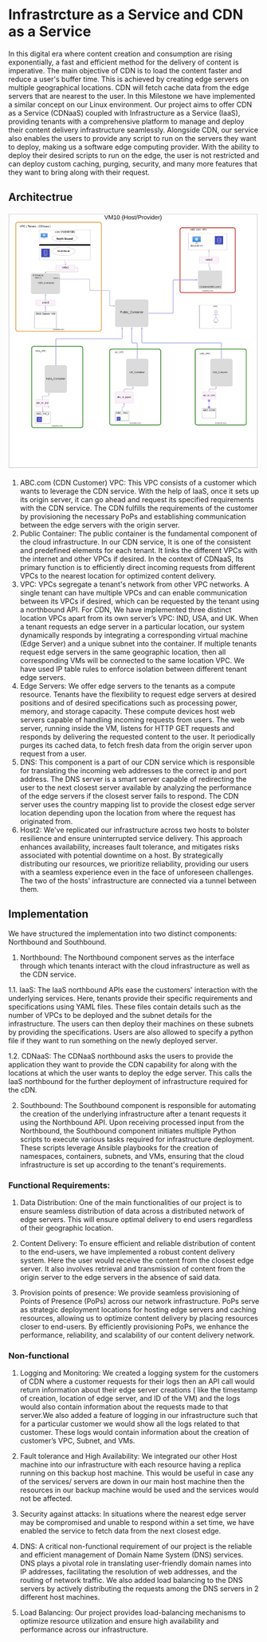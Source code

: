 
# Infrastrcture as a Service and CDN as a Service

In this digital era where content creation and consumption are rising exponentially, a fast and efficient method for the delivery of content is imperative. The main objective of CDN is to load the content faster and reduce a user's buffer time. This is achieved by creating edge servers on multiple geographical locations. CDN will fetch cache data from the edge servers that are nearest to the user. In this Milestone we have implemented a similar concept on our Linux environment. Our project aims to offer CDN as a Service (CDNaaS) coupled with Infrastructure as a Service (IaaS), providing tenants with a comprehensive platform to manage and deploy their content delivery infrastructure seamlessly. Alongside CDN, our service also enables the users to provide any script to run on the servers they want to deploy, making us a software edge computing provider. With the ability to deploy their desired scripts to run on the edge, the user is not restricted and can deploy custom caching, purging, security, and many more features that they want to bring along with their request. 

## Architectrue

![Architectrue](https://github.com/VibhavDeo/LinuxNetworking_Iaas_Containers/blob/container/architecture.png)

1. ABC.com (CDN Customer) VPC: This VPC consists of a customer which wants to leverage the CDN service. With the help of IaaS, once it sets up its origin server, it can go ahead and request its specified requirements with the CDN service. The CDN fulfills the requirements of the customer by provisioning the necessary PoPs and establishing communication between the edge servers with the origin server. 
2. Public Container: The public container is the fundamental component of the cloud infrastructure. In our CDN service, It is one of the consistent and predefined elements for each tenant. It links the different VPCs with the internet and other VPCs if desired. In the context of CDNaaS, Its primary function is to efficiently direct incoming requests from different VPCs to the nearest location for optimized content delivery.
3. VPC: VPCs segregate a tenant's network from other VPC networks. A single tenant can have multiple VPCs and can enable communication between its VPCs if desired, which can be requested by the tenant using a northbound API. For CDN, We have implemented three distinct location VPCs apart from its own server’s VPC: IND, USA, and UK. When a tenant requests an edge server in a particular location, our system dynamically responds by integrating a corresponding virtual machine (Edge Server) and a unique subnet into the container. If multiple tenants request edge servers in the same geographic location, then all corresponding VMs will be connected to the same location VPC. We have used IP table rules to enforce isolation between different tenant edge servers.
4. Edge Servers: We offer edge servers to the tenants as a compute resource. Tenants have the flexibility to request edge servers at desired positions and of desired specifications such as processing power, memory, and storage capacity. These compute devices host web servers capable of handling incoming requests from users. The web server, running inside the VM, listens for HTTP GET requests and responds by delivering the requested content to the user. It periodically purges its cached data, to fetch fresh data from the origin server upon request from a user. 
5. DNS: This component is a part of our CDN service which is responsible for translating the incoming web addresses to the correct ip and port address. The DNS server is a smart server capable of redirecting the user to the next closest server available by analyzing the performance of the edge servers if the closest server fails to respond. The CDN server uses the country mapping list to provide the closest edge server location depending upon the location from where the request has originated from.
6. Host2: We've replicated our infrastructure across two hosts to bolster resilience and ensure uninterrupted service delivery. This approach enhances availability, increases fault tolerance, and mitigates risks associated with potential downtime on a host. By strategically distributing our resources, we prioritize reliability, providing our users with a seamless experience even in the face of unforeseen challenges. The two of the hosts' infrastructure are connected via a tunnel between them.

## Implementation

We have structured the implementation into two distinct components: Northbound and Southbound.
1. Northbound: The Northbound component serves as the interface through which tenants interact with the cloud infrastructure as well as the CDN service.

1.1. IaaS: The IaaS northbound APIs ease the customers' interaction with the underlying services. Here, tenants provide their specific requirements and specifications using YAML files. These files contain details such as the number of VPCs to be deployed and the subnet details for the infrastructure. The users can then deploy their machines on these subnets by providing the specifications. Users are also allowed to specify a python file if they want to run something on the newly deployed server.

1.2. CDNaaS: The CDNaaS northbound asks the users to provide the application they want to provide the CDN capability for along with the locations at which the user wants to deploy the edge server. This calls the IaaS northbound for the further deployment of infrastructure required for the cDN.

2. Southbound: The Southbound component is responsible for automating the creation of the underlying infrastructure after a tenant requests it using the Northbound API. Upon receiving processed input from the Northbound, the Southbound component initiates multiple Python scripts to execute various tasks required for infrastructure deployment. These scripts leverage Ansible playbooks for the creation of namespaces, containers, subnets, and VMs, ensuring that the cloud infrastructure is set up according to the tenant's requirements.

### Functional Requirements:

1. Data Distribution: One of the main functionalities of our project is to ensure seamless distribution of data across a distributed network of edge servers. This will ensure optimal delivery to end users regardless of their geographic location.

2. Content Delivery: To ensure efficient and reliable distribution of content to the end-users, we have implemented a robust content delivery system. Here the user would receive the content from the closest edge server. It also involves retrieval and transmission of content from the origin server to the edge servers in the absence of said data.

3. Provision points of presence: We provide seamless provisioning of Points of Presence (PoPs) across our network infrastructure. PoPs serve as strategic deployment locations for hosting edge servers and caching resources, allowing us to optimize content delivery by placing resources closer to end-users. By efficiently provisioning PoPs, we enhance the performance, reliability, and scalability of our content delivery network.

### Non-functional

1. Logging and Monitoring: We created a logging system for the customers of CDN where a customer requests for their logs then an API call would return information about their edge server creations ( like the timestamp of creation, location of edge server, and ID of the VM) and the logs would also contain information about the requests made to that server.We also added a feature of logging in our infrastructure such that for a particular customer we would show all the logs related to that customer. These logs would contain information about the creation of customer’s VPC, Subnet, and VMs.
   
2. Fault tolerance and High Availability: We integrated our other Host machine into our infrastructure with each resource having a replica running on this backup host machine. This would be useful in case any of the services/ servers are down in our main host machine then the resources in our backup machine would be used and the services would not be affected. 

3. Security against attacks: In situations where the nearest edge server may be compromised and unable to respond within a set time, we have enabled the service to fetch data from the next closest edge.

4. DNS: A critical non-functional requirement of our project is the reliable and efficient management of Domain Name System (DNS) services. DNS plays a pivotal role in translating user-friendly domain names into IP addresses, facilitating the resolution of web addresses, and the routing of network traffic. We also added load balancing to the DNS servers by actively distributing the requests among the DNS servers in 2 different host machines. 

5. Load Balancing: Our project provides load-balancing mechanisms to optimize resource utilization and ensure high availability and performance across our infrastructure.


